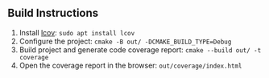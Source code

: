 ## Build Instructions

1. Install [lcov](https://linux.die.net/man/1/lcov): `sudo apt install lcov`
2. Configure the project: `cmake -B out/ -DCMAKE_BUILD_TYPE=Debug`
3. Build project and generate code coverage report: `cmake --build out/ -t coverage`
4. Open the coverage report in the browser: `out/coverage/index.html`
